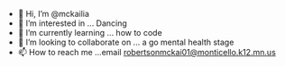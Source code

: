 - 👋 Hi, I’m @mckailia
- 👀 I’m interested in ... Dancing
- 🌱 I’m currently learning ... how to code
- 💞️ I’m looking to collaborate on ... a go mental health stage
- 📫 How to reach me ...email
robertsonmckai01@monticello.k12.mn.us
